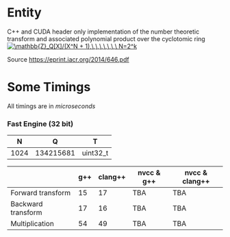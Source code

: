 # Entity
C++ and CUDA header only implementation of the number theoretic transform and
associated polynomial product over the cyclotomic ring <a href="https://www.codecogs.com/eqnedit.php?latex=\mathbb{Z}_Q[X]/(X^N&space;&plus;&space;1),\,\,\,\,\,\,\&space;N=2^k" target="_blank"><img src="https://latex.codecogs.com/gif.latex?\mathbb{Z}_Q[X]/(X^N&space;&plus;&space;1),\,\,\,\,\,\,\&space;N=2^k" title="\mathbb{Z}_Q[X]/(X^N + 1),\,\,\,\,\,\,\ N=2^k" /></a>

Source https://eprint.iacr.org/2014/646.pdf

# Some Timings

All timings are in *microseconds*

### Fast Engine (32 bit)

| N | Q | T | 
|---| ----|----|
| 1024 | 134215681 | uint32_t |

|  | g++ | clang++ | nvcc & g++ | nvcc & clang++
|---| ----|---------|------------|----------------
| Forward transform | 15 | 17 | TBA | TBA
| Backward transform | 17| 16 | TBA | TBA
| Multiplication | 54 | 49| TBA | TBA
